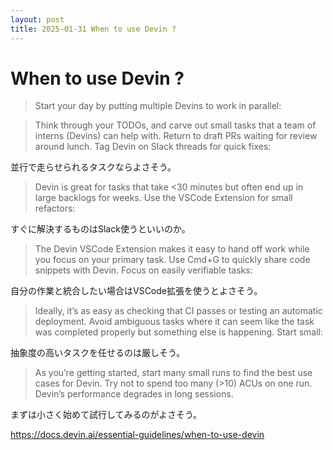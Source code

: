 ```yaml
---
layout: post
title: 2025-01-31 When to use Devin ?
---
```


# When to use Devin ?

>   Start your day by putting multiple Devins to work in parallel:

> Think through your TODOs, and carve out small tasks that a team of interns (Devins) can help with.
Return to draft PRs waiting for review around lunch.
  Tag Devin on Slack threads for quick fixes:

並行で走らせられるタスクならよさそう。


> Devin is great for tasks that take <30 minutes but often end up in large backlogs for weeks.
  Use the VSCode Extension for small refactors:

すぐに解決するものはSlack使うといいのか。

> The Devin VSCode Extension makes it easy to hand off work while you focus on your primary task.
Use Cmd+G to quickly share code snippets with Devin.
  Focus on easily verifiable tasks:

自分の作業と統合したい場合はVSCode拡張を使うとよさそう。

> Ideally, it’s as easy as checking that CI passes or testing an automatic deployment. Avoid ambiguous tasks where it can seem like the task was completed properly but something else is happening.
  Start small:

抽象度の高いタスクを任せるのは厳しそう。

> As you’re getting started, start many small runs to find the best use cases for Devin.
Try not to spend too many (>10) ACUs on one run. Devin’s performance degrades in long sessions.

まずは小さく始めて試行してみるのがよさそう。

https://docs.devin.ai/essential-guidelines/when-to-use-devin
